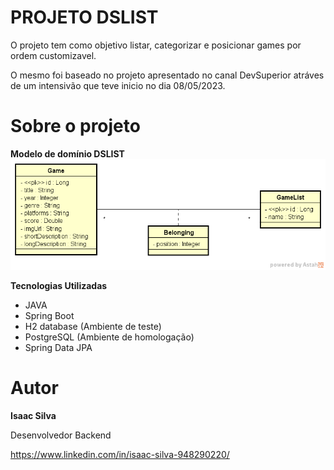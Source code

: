 # PROJETO DSLIST
O projeto tem como objetivo listar, categorizar e posicionar games por ordem customizavel.

O mesmo foi baseado no projeto apresentado no canal DevSuperior atráves de um intensivão que teve inicio no dia 08/05/2023.

# Sobre o projeto

**Modelo de domínio DSLIST**
![Modelo de domínio DSList](https://raw.githubusercontent.com/devsuperior/java-spring-dslist/main/resources/dslist-model.png)

**Tecnologias Utilizadas**

* JAVA 
* Spring Boot
* H2 database (Ambiente de teste)
* PostgreSQL (Ambiente de homologação)
* Spring Data JPA

# Autor
**Isaac Silva**

Desenvolvedor Backend

https://www.linkedin.com/in/isaac-silva-948290220/
